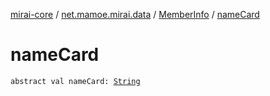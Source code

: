 [mirai-core](../../index.md) / [net.mamoe.mirai.data](../index.md) / [MemberInfo](index.md) / [nameCard](./name-card.md)

# nameCard

`abstract val nameCard: `[`String`](https://kotlinlang.org/api/latest/jvm/stdlib/kotlin/-string/index.html)